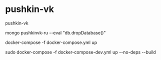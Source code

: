 # pushkin-vk
pushkin-vk

mongo pushkinvk-ru --eval "db.dropDatabase()"

docker-compose -f docker-compose.yml up

sudo docker-compose -f docker-compose-dev.yml up --no-deps --build